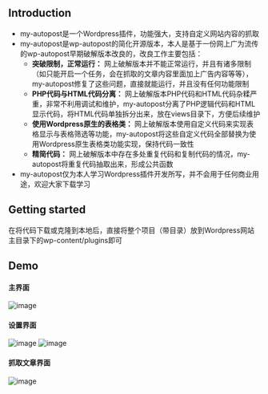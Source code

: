 ## Introduction
- my-autopost是一个Wordpress插件，功能强大，支持自定义网站内容的抓取
- my-autopost是wp-autopost的简化开源版本，本人是基于一份网上广为流传的wp-autopost早期破解版本改良的，改良工作主要包括：
  - **突破限制，正常运行：** 网上破解版本并不能正常运行，并且有诸多限制（如只能开启一个任务，会在抓取的文章内容里面加上广告内容等等），my-autopost修复了这些问题，直接就能运行，并且没有任何功能限制
  - **PHP代码与HTML代码分离：** 网上破解版本PHP代码和HTML代码杂糅严重，非常不利用调试和维护，my-autopost分离了PHP逻辑代码和HTML显示代码，将HTML代码单独拆分出来，放在views目录下，方便后续维护
  - **使用Wordpress原生的表格类：** 网上破解版本使用自定义代码来实现表格显示与表格筛选等功能，my-autopost将这些自定义代码全部替换为使用Wordpress原生表格类功能实现，保持代码一致性
  - **精简代码：** 网上破解版本中存在多处重复代码和复制代码的情况，my-autopost将重复代码抽取出来，形成公共函数
- my-autopost仅为本人学习Wordpress插件开发所写，并不会用于任何商业用途，欢迎大家下载学习

## Getting started
在将代码下载或克隆到本地后，直接将整个项目（带目录）放到Wordpress网站主目录下的wp-content/plugins即可

## Demo
#### 主界面
![image](https://github.com/hardbrave/my-autopost/raw/master/snapshot/my-autopost.png)

#### 设置界面
![image](https://github.com/hardbrave/my-autopost/raw/master/snapshot/my-autopost-setting-1.png)
![image](https://github.com/hardbrave/my-autopost/raw/master/snapshot/my-autopost-setting-2.png)

#### 抓取文章界面
![image](https://github.com/hardbrave/my-autopost/raw/master/snapshot/my-autopost-article.png)
